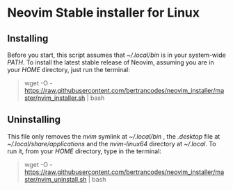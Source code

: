 # Neovim Stable installer for Linux

## Installing
Before you start, this script assumes that *~/.local/bin* is in your system-wide *PATH*. To install the latest stable release of Neovim, assuming you are in your *HOME* directory, just run the terminal:

> wget -O - https://raw.githubusercontent.com/bertrancodes/neovim_installer/master/nvim_installer.sh | bash

## Uninstalling
This file only removes the *nvim* symlink at *~/.local/bin* , the *.desktop* file at *~/.local/share/applications* and the *nvim-linux64* directory at *~/.local*. To run it, from your *HOME* directory, type in the terminal:

> wget -O - https://raw.githubusercontent.com/bertrancodes/neovim_installer/master/nvim_uninstall.sh | bash